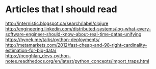 Articles that I should read
=========

http://internistic.blogspot.ca/search/label/clojure  
http://engineering.linkedin.com/distributed-systems/log-what-every-software-engineer-should-know-about-real-time-datas-unifying  
https://hynek.me/talks/python-deployments/  
http://metamarkets.com/2012/fast-cheap-and-98-right-cardinality-estimation-for-big-data/  
https://ncoghlan_devs-python-notes.readthedocs.org/en/latest/python_concepts/import_traps.html  
